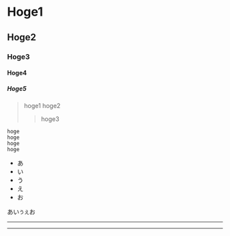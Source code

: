 # Hoge1
## Hoge2
### Hoge3
#### Hoge4
##### Hoge5

>hoge1
>hoge2
>>hoge3

	hoge
	hoge
	hoge
	hoge
	
- あ
- い
- う
- え
- お


あい`うえ`お

***
---